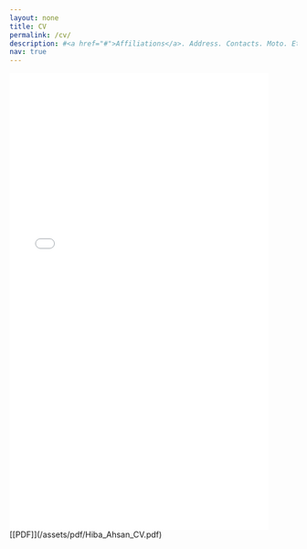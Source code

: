 ```yaml
---
layout: none
title: CV
permalink: /cv/
description: #<a href="#">Affiliations</a>. Address. Contacts. Moto. Etc.
nav: true
---
```


<iframe src="/assets/pdf/Hiba_Ahsan_CV.pdf" width="90%" height="800" frameborder="no" border="0" marginwidth="0" marginheight="0"></iframe>
 [[PDF]](/assets/pdf/Hiba_Ahsan_CV.pdf)